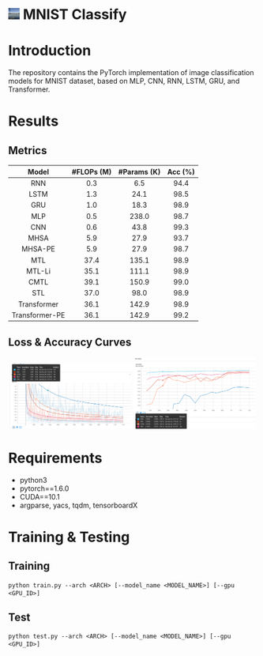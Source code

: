 [<img height="23" src="https://github.com/lh9171338/Outline/blob/master/icon.jpg"/>](https://github.com/lh9171338/Outline) MNIST Classify
===

# Introduction
The repository contains the PyTorch implementation of image classification models for MNIST dataset, based on MLP, CNN, RNN, LSTM, GRU, and Transformer.

# Results

## Metrics
| Model | #FLOPs (M) | #Params (K) | Acc (%) |
| :---: | :---: | :---: | :---: |
| RNN | 0.3 | 6.5 | 94.4 |
| LSTM | 1.3 | 24.1 | 98.5 |
| GRU | 1.0 | 18.3 | 98.9 |
| MLP | 0.5 | 238.0 | 98.7 |
| CNN | 0.6 | 43.8 | 99.3 |
| MHSA | 5.9 | 27.9 | 93.7 |
| MHSA-PE | 5.9 | 27.9 | 98.7 |
| MTL | 37.4 | 135.1 | 98.9 |
| MTL-Li | 35.1 | 111.1 | 98.9 |
| CMTL | 39.1 | 150.9 | 99.0 |
| STL | 37.0 | 98.0 | 98.9 |
| Transformer | 36.1 | 142.9 | 98.9 |
| Transformer-PE | 36.1 | 142.9 | 99.2 |

## Loss & Accuracy Curves

<p align="center">
    <img width="49%" src="figure/loss.png"/>
    <img width="49%" src="figure/accuracy.png"/>
</p>

# Requirements

 - python3
 - pytorch==1.6.0
 - CUDA==10.1
 - argparse, yacs, tqdm, tensorboardX

# Training & Testing

## Training
```shell
python train.py --arch <ARCH> [--model_name <MODEL_NAME>] [--gpu <GPU_ID>]
```

## Test
```shell
python test.py --arch <ARCH> [--model_name <MODEL_NAME>] [--gpu <GPU_ID>]
```
